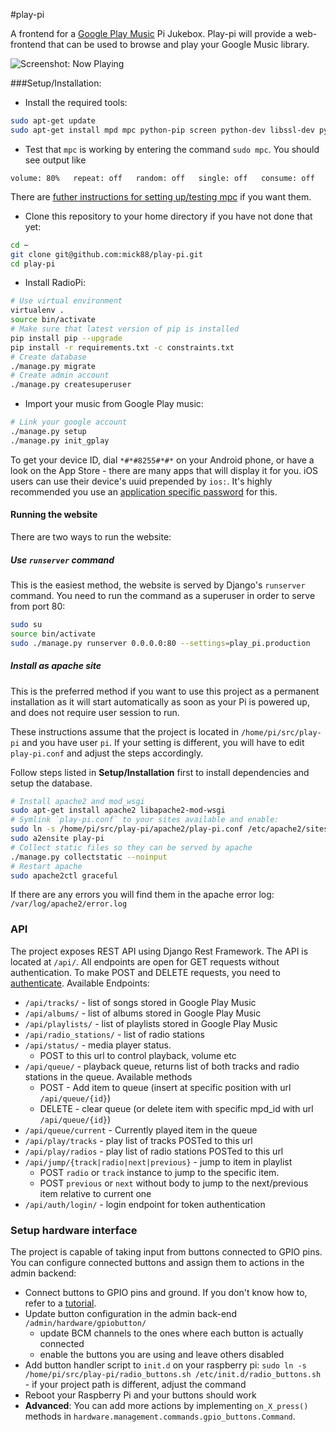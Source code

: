 #play-pi

A frontend for a [Google Play Music](http://play.google.com/music/) Pi Jukebox. Play-pi will provide a web-frontend that can be used to browse and play your Google Music library.

![Screenshot: Now Playing](http://i.imgur.com/XbGadJU.png)

###Setup/Installation:

* Install the required tools:
```bash
sudo apt-get update
sudo apt-get install mpd mpc python-pip screen python-dev libssl-dev python-pip python-virtualenv libffi-dev
```
* Test that `mpc` is working by entering the command `sudo mpc`. You should see output like 
```
volume: 80%   repeat: off   random: off   single: off   consume: off
```
There are [futher instructions for setting up/testing mpc](http://www.gmpa.it/it9xxs/?p=727) if you want them.
* Clone this repository to your home directory if you have not done that yet:
```bash
cd ~
git clone git@github.com:mick88/play-pi.git
cd play-pi
```
* Install RadioPi:
```bash
# Use virtual environment
virtualenv .
source bin/activate
# Make sure that latest version of pip is installed
pip install pip --upgrade
pip install -r requirements.txt -c constraints.txt
# Create database
./manage.py migrate
# Create admin account
./manage.py createsuperuser
```
* Import your music from Google Play music:
```bash
# Link your google account
./manage.py setup
./manage.py init_gplay
```
To get your device ID, dial `*#*#8255#*#*` on your Android phone, or have a look on the App Store - there are many apps that will display it for you. iOS users can use their device's uuid prepended by `ios:`.
It's highly recommended you use an [application specific password](https://support.google.com/accounts/answer/185833?hl=en) for this.
#### Running the website
There are two ways to run the website:
##### Use `runserver` command
This is the easiest method, the website is served by Django's `runserver` command. You need to run the command as a superuser in order to serve from port 80:
```bash
sudo su
source bin/activate
sudo ./manage.py runserver 0.0.0.0:80 --settings=play_pi.production
```
##### Install as apache site
This is the preferred method if you want to use this project as a permanent installation as it will start automatically as soon as your Pi is powered up, and does not require user session to run.

These instructions assume that the project is located in `/home/pi/src/play-pi` and you have user `pi`. If your setting is different, you will have to edit `play-pi.conf` and adjust the steps accordingly.

Follow steps listed in **Setup/Installation** first to install dependencies and setup the database.

```bash
# Install apache2 and mod_wsgi
sudo apt-get install apache2 libapache2-mod-wsgi
# Symlink `play-pi.conf` to your sites available and enable:
sudo ln -s /home/pi/src/play-pi/apache2/play-pi.conf /etc/apache2/sites-available/play-pi.conf
sudo a2ensite play-pi
# Collect static files so they can be served by apache
./manage.py collectstatic --noinput
# Restart apache 
sudo apache2ctl graceful
```
If there are any errors you will find them in the apache error log: `/var/log/apache2/error.log`


### API
The project exposes REST API using Django Rest Framework. The API is located at `/api/`. 
All endpoints are open for GET requests without authentication. To make POST and DELETE requests, you need to [authenticate](http://www.django-rest-framework.org/tutorial/4-authentication-and-permissions/#authenticating-with-the-api). 
Available Endpoints:
- `/api/tracks/` - list of songs stored in Google Play Music 
- `/api/albums/` - list of albums stored in Google Play Music 
- `/api/playlists/` - list of playlists stored in Google Play Music 
- `/api/radio_stations/` - list of radio stations
- `/api/status/` - media player status. 
    - POST to this url to control playback, volume etc
- `/api/queue/` - playback queue, returns list of both tracks and radio stations in the queue. 
Available methods
    - POST - Add item to queue (insert at specific position with url `/api/queue/{id}`)
    - DELETE - clear queue (or delete item with specific mpd_id with url `/api/queue/{id}`)
- `/api/queue/current` - Currently played item in the queue 
- `/api/play/tracks` - play list of tracks POSTed to this url
- `/api/play/radios` - play list of radio stations POSTed to this url
- `/api/jump/{track|radio|next|previous}` - jump to item in playlist
    - POST `radio` or `track` instance to jump to the specific item.
    - POST `previous` or `next` without body to jump to the next/previous item relative to current one
- `/api/auth/login/` - login endpoint for token authentication

### Setup hardware interface
The project is capable of taking input from buttons connected to GPIO pins. You can configure connected buttons and assign them to actions in the admin backend:

* Connect buttons to GPIO pins and ground. If you don't know how to, refer to a [tutorial](http://razzpisampler.oreilly.com/ch07.html).
* Update button configuration in the admin back-end `/admin/hardware/gpiobutton/`
    * update BCM channels to the ones where each button is actually connected
    * enable the buttons you are using and leave others disabled
* Add button handler script to `init.d` on your raspberry pi: `sudo ln -s /home/pi/src/play-pi/radio_buttons.sh /etc/init.d/radio_buttons.sh` - if your project path is different, adjust the command
* Reboot your Raspberry Pi and your buttons should work
* **Advanced**: You can add more actions by implementing `on_X_press()` methods in `hardware.management.commands.gpio_buttons.Command`. 